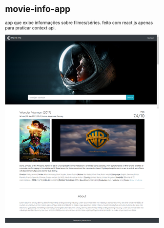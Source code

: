# movie-info-app
app que exibe informações sobre filmes/séries. feito com react js apenas para praticar context api.

<img src="https://raw.githubusercontent.com/herbertizidro/movie-info-app/main/screencapture-localhost-3000-2021-11-18-22_26_15.png">


